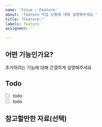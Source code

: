 ```yaml
---
name: 'Issue : Feature'
about: 'feature 작업 상황에 대해 설명해주세요 '
title: "Feature:"
labels: feature
assignees: ''

---
```


## 어떤 기능인가요?

추가하려는 기능에 대해 간결하게 설명해주세요

## Todo

- [ ] todo 
- [ ] todo

## 참고할만한 자료(선택)
